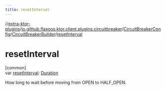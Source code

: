 ```yaml
---
title: resetInterval
---
```


//[extra-ktor-plugins](../../../../index.md)/[io.github.flaxoos.ktor.client.plugins.circuitbreaker](../../index.md)/[CircuitBreakerConfig](../index.md)/[CircuitBreakerBuilder](index.md)/[resetInterval](reset-interval.md)

# resetInterval

[common]\
var [resetInterval](reset-interval.md): [Duration](https://kotlinlang.org/api/latest/jvm/stdlib/kotlin.time/-duration/index.md)

How long to wait before moving from OPEN to HALF_OPEN.




